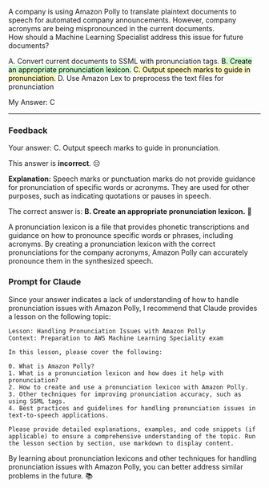 A company is using Amazon Polly to translate plaintext documents to speech for automated company announcements. However, company acronyms are being mispronounced in the current documents.  
How should a Machine Learning Specialist address this issue for future documents?  

A. Convert current documents to SSML with pronunciation tags.
<mark style="background: #BBFABBA6;">B. Create an appropriate pronunciation lexicon.</mark>
<mark style="background: #FFF3A3A6;">C. Output speech marks to guide in pronunciation.</mark>
D. Use Amazon Lex to preprocess the text files for pronunciation

My Answer: C

---
### Feedback

Your answer: C. Output speech marks to guide in pronunciation.

This answer is **incorrect**. 😔

**Explanation:**
Speech marks or punctuation marks do not provide guidance for pronunciation of specific words or acronyms. They are used for other purposes, such as indicating quotations or pauses in speech.

The correct answer is: **B. Create an appropriate pronunciation lexicon.** 🎯

A pronunciation lexicon is a file that provides phonetic transcriptions and guidance on how to pronounce specific words or phrases, including acronyms. By creating a pronunciation lexicon with the correct pronunciations for the company acronyms, Amazon Polly can accurately pronounce them in the synthesized speech.

### Prompt for Claude

Since your answer indicates a lack of understanding of how to handle pronunciation issues with Amazon Polly, I recommend that Claude provides a lesson on the following topic:

```
Lesson: Handling Pronunciation Issues with Amazon Polly
Context: Preparation to AWS Machine Learning Speciality exam

In this lesson, please cover the following:

0. What is Amazon Polly?
1. What is a pronunciation lexicon and how does it help with pronunciation?
2. How to create and use a pronunciation lexicon with Amazon Polly.
3. Other techniques for improving pronunciation accuracy, such as using SSML tags.
4. Best practices and guidelines for handling pronunciation issues in text-to-speech applications.

Please provide detailed explanations, examples, and code snippets (if applicable) to ensure a comprehensive understanding of the topic. Run the lesson section by section, use markdown to display content.
```

By learning about pronunciation lexicons and other techniques for handling pronunciation issues with Amazon Polly, you can better address similar problems in the future. 📚